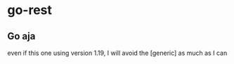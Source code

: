 # go-rest
## Go aja
even if this one using version 1.19, I will avoid the [generic] as much as I can